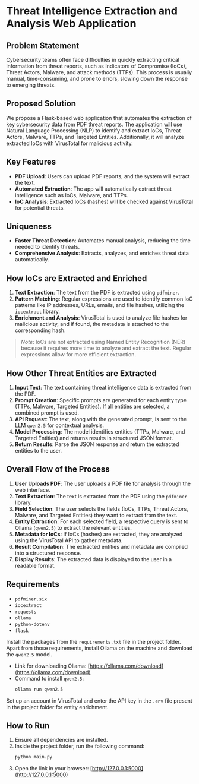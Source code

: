 # Threat Intelligence Extraction and Analysis Web Application

## Problem Statement

Cybersecurity teams often face difficulties in quickly extracting critical information from threat reports, such as Indicators of Compromise (IoCs), Threat Actors, Malware, and attack methods (TTPs). This process is usually manual, time-consuming, and prone to errors, slowing down the response to emerging threats.

## Proposed Solution

We propose a Flask-based web application that automates the extraction of key cybersecurity data from PDF threat reports. The application will use Natural Language Processing (NLP) to identify and extract IoCs, Threat Actors, Malware, TTPs, and Targeted Entities. Additionally, it will analyze extracted IoCs with VirusTotal for malicious activity.

## Key Features

- **PDF Upload**: Users can upload PDF reports, and the system will extract the text.
- **Automated Extraction**: The app will automatically extract threat intelligence such as IoCs, Malware, and TTPs.
- **IoC Analysis**: Extracted IoCs (hashes) will be checked against VirusTotal for potential threats.

## Uniqueness

- **Faster Threat Detection**: Automates manual analysis, reducing the time needed to identify threats.
- **Comprehensive Analysis**: Extracts, analyzes, and enriches threat data automatically.

## How IoCs are Extracted and Enriched

1. **Text Extraction**: The text from the PDF is extracted using `pdfminer`.
2. **Pattern Matching**: Regular expressions are used to identify common IoC patterns like IP addresses, URLs, emails, and file hashes, utilizing the `iocextract` library.
3. **Enrichment and Analysis**: VirusTotal is used to analyze file hashes for malicious activity, and if found, the metadata is attached to the corresponding hash.

> *Note*: IoCs are not extracted using Named Entity Recognition (NER) because it requires more time to analyze and extract the text. Regular expressions allow for more efficient extraction.

## How Other Threat Entities are Extracted

1. **Input Text**: The text containing threat intelligence data is extracted from the PDF.
2. **Prompt Creation**: Specific prompts are generated for each entity type (TTPs, Malware, Targeted Entities). If all entities are selected, a combined prompt is used.
3. **API Request**: The text, along with the generated prompt, is sent to the LLM `qwen2.5` for contextual analysis.
4. **Model Processing**: The model identifies entities (TTPs, Malware, and Targeted Entities) and returns results in structured JSON format.
5. **Return Results**: Parse the JSON response and return the extracted entities to the user.

## Overall Flow of the Process

1. **User Uploads PDF**: The user uploads a PDF file for analysis through the web interface.
2. **Text Extraction**: The text is extracted from the PDF using the `pdfminer` library.
3. **Field Selection**: The user selects the fields (IoCs, TTPs, Threat Actors, Malware, and Targeted Entities) they want to extract from the text.
4. **Entity Extraction**: For each selected field, a respective query is sent to Ollama (`qwen2.5`) to extract the relevant entities.
5. **Metadata for IoCs**: If IoCs (hashes) are extracted, they are analyzed using the VirusTotal API to gather metadata.
6. **Result Compilation**: The extracted entities and metadata are compiled into a structured response.
7. **Display Results**: The extracted data is displayed to the user in a readable format.

## Requirements

- `pdfminer.six`
- `iocextract`
- `requests`
- `ollama`
- `python-dotenv`
- `flask`

Install the packages from the `requirements.txt` file in the project folder.  
Apart from those requirements, install Ollama on the machine and download the `qwen2.5` model.

- Link for downloading Ollama: [https://ollama.com/download](https://ollama.com/download)
- Command to install `qwen2.5`:  
  ```bash
  ollama run qwen2.5
  ```

Set up an account in VirusTotal and enter the API key in the `.env` file present in the project folder for entity enrichment.

## How to Run

1. Ensure all dependencies are installed.
2. Inside the project folder, run the following command:
   ```bash
   python main.py
   ```
3. Open the link in your browser: [http://127.0.0.1:5000](http://127.0.0.1:5000)
